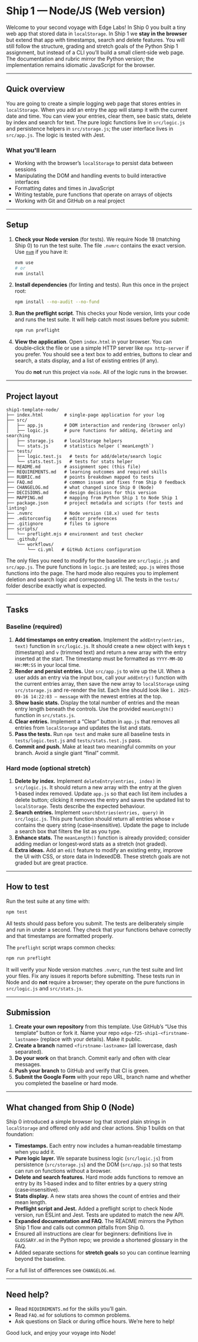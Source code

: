 # Ship 1 — Node/JS (Web version)

Welcome to your second voyage with Edge Labs!  In Ship 0 you built a tiny web app that stored data in `localStorage`.  In Ship 1 we **stay in the browser** but extend that app with timestamps, search and delete features.  You will still follow the structure, grading and stretch goals of the Python Ship 1 assignment, but instead of a CLI you’ll build a small client‑side web page.  The documentation and rubric mirror the Python version; the implementation remains idiomatic JavaScript for the browser.

---

## Quick overview

You are going to create a simple logging web page that stores entries in `localStorage`.  When you add an entry the app will stamp it with the current date and time.  You can view your entries, clear them, see basic stats, delete by index and search for text.  The pure logic functions live in `src/logic.js` and persistence helpers in `src/storage.js`; the user interface lives in `src/app.js`.  The logic is tested with Jest.

### What you'll learn

- Working with the browser’s `localStorage` to persist data between sessions
- Manipulating the DOM and handling events to build interactive interfaces
- Formatting dates and times in JavaScript
- Writing testable, pure functions that operate on arrays of objects
- Working with Git and GitHub on a real project

---

## Setup

1. **Check your Node version** (for tests). We require Node 18 (matching Ship 0) to run the test suite.  The file `.nvmrc` contains the exact version.  Use [`nvm`](https://github.com/nvm-sh/nvm) if you have it:

   ```bash
   nvm use
   # or
   nvm install
   ```

2. **Install dependencies** (for linting and tests). Run this once in the project root:

   ```bash
   npm install --no-audit --no-fund
   ```

3. **Run the preflight script**. This checks your Node version, lints your code and runs the test suite.  It will help catch most issues before you submit:

   ```bash
   npm run preflight
   ```

4. **View the application**.  Open `index.html` in your browser.  You can double‑click the file or use a simple HTTP server like `npx http-server` if you prefer.  You should see a text box to add entries, buttons to clear and search, a stats display, and a list of existing entries (if any).

   You do **not** run this project via `node`.  All of the logic runs in the browser.

---

## Project layout

```
ship1-template-node/
├── index.html        # single-page application for your log
├── src/
│   ├── app.js        # DOM interaction and rendering (browser only)
│   ├── logic.js      # pure functions for adding, deleting and searching
│   ├── storage.js    # localStorage helpers
│   └── stats.js      # statistics helper (`meanLength`)
├── tests/
│   ├── logic.test.js   # tests for add/delete/search logic
│   └── stats.test.js   # tests for stats helper
├── README.md         # assignment spec (this file)
├── REQUIREMENTS.md   # learning outcomes and required skills
├── RUBRIC.md         # points breakdown mapped to tests
├── FAQ.md            # common issues and fixes from Ship 0 feedback
├── CHANGELOG.md      # what changed since Ship 0 (Node)
├── DECISIONS.md      # design decisions for this version
├── MAPPING.md        # mapping from Python Ship 1 to Node Ship 1
├── package.json      # project metadata and scripts (for tests and linting)
├── .nvmrc            # Node version (18.x) used for tests
├── .editorconfig     # editor preferences
├── .gitignore        # files to ignore
├── scripts/
│   └── preflight.mjs # environment and test checker
└── .github/
    └── workflows/
        └── ci.yml   # GitHub Actions configuration
```

The only files you need to modify for the baseline are `src/logic.js` and `src/app.js`.  The pure functions in `logic.js` are tested; `app.js` wires those functions into the page.  The hard mode also requires you to implement deletion and search logic and corresponding UI.  The tests in the `tests/` folder describe exactly what is expected.

---

## Tasks

### Baseline (required)

1. **Add timestamps on entry creation.**  Implement the `addEntry(entries, text)` function in `src/logic.js`.  It should create a new object with keys `t` (timestamp) and `v` (trimmed text) and return a new array with the entry inserted at the start.  The timestamp must be formatted as `YYYY‑MM‑DD HH:MM:SS` in your local time.
2. **Render and persist entries.**  Use `src/app.js` to wire up the UI.  When a user adds an entry via the input box, call your `addEntry()` function with the current entries array, then save the new array to `localStorage` using `src/storage.js` and re-render the list.  Each line should look like `1. 2025-09-16 14:22:03 — message` with the newest entries at the top.
3. **Show basic stats.**  Display the total number of entries and the mean entry length beneath the controls.  Use the provided `meanLength()` function in `src/stats.js`.
4. **Clear entries.**  Implement a “Clear” button in `app.js` that removes all entries from `localStorage` and updates the list and stats.
5. **Pass the tests.**  Run `npm test` and make sure all baseline tests in `tests/logic.test.js` and `tests/stats.test.js` pass.
6. **Commit and push.**  Make at least two meaningful commits on your branch.  Avoid a single giant “final” commit.

### Hard mode (optional stretch)

1. **Delete by index.**  Implement `deleteEntry(entries, index)` in `src/logic.js`.  It should return a new array with the entry at the given 1‑based index removed.  Update `app.js` so that each list item includes a delete button; clicking it removes the entry and saves the updated list to `localStorage`.  Tests describe the expected behaviour.
2. **Search entries.**  Implement `searchEntries(entries, query)` in `src/logic.js`.  This pure function should return all entries whose `v` contains the query string (case‑insensitive).  Update the page to include a search box that filters the list as you type.
3. **Enhance stats.**  The `meanLength()` function is already provided; consider adding median or longest‑word stats as a stretch (not graded).
4. **Extra ideas.**  Add an `edit` feature to modify an existing entry, improve the UI with CSS, or store data in IndexedDB.  These stretch goals are not graded but are great practice.

---

## How to test

Run the test suite at any time with:

```bash
npm test
```

All tests should pass before you submit.  The tests are deliberately simple and run in under a second.  They check that your functions behave correctly and that timestamps are formatted properly.

The `preflight` script wraps common checks:

```bash
npm run preflight
```

It will verify your Node version matches `.nvmrc`, run the test suite and lint your files.  Fix any issues it reports before submitting.  These tests run in Node and do **not** require a browser; they operate on the pure functions in `src/logic.js` and `src/stats.js`.

---

## Submission

1. **Create your own repository** from this template.  Use GitHub’s “Use this template” button or fork it.  Name your repo `edge-f25-ship1-<firstname-lastname>` (replace with your details).  Make it public.
2. **Create a branch** named `<firstname-lastname>` (all lowercase, dash separated).
3. **Do your work** on that branch.  Commit early and often with clear messages.
4. **Push your branch** to GitHub and verify that CI is green.
5. **Submit the Google Form** with your repo URL, branch name and whether you completed the baseline or hard mode.

---

## What changed from Ship 0 (Node)

Ship 0 introduced a simple browser log that stored plain strings in `localStorage` and offered only add and clear actions.  Ship 1 builds on that foundation:

- **Timestamps.**  Each entry now includes a human‑readable timestamp when you add it.
- **Pure logic layer.**  We separate business logic (`src/logic.js`) from persistence (`src/storage.js`) and the DOM (`src/app.js`) so that tests can run on functions without a browser.
- **Delete and search features.**  Hard mode adds functions to remove an entry by its 1‑based index and to filter entries by a query string (case‑insensitive).
- **Stats display.**  A new stats area shows the count of entries and their mean length.
- **Preflight script and Jest.**  Added a preflight script to check Node version, run ESLint and Jest.  Tests are updated to match the new API.
- **Expanded documentation and FAQ.**  The README mirrors the Python Ship 1 flow and calls out common pitfalls from Ship 0.
- Ensured all instructions are clear for beginners: definitions live in `GLOSSARY.md` in the Python repo; we provide a shortened glossary in the FAQ.
- Added separate sections for **stretch goals** so you can continue learning beyond the baseline.

For a full list of differences see `CHANGELOG.md`.

---

## Need help?

- Read `REQUIREMENTS.md` for the skills you’ll gain.
- Read `FAQ.md` for solutions to common problems.
- Ask questions on Slack or during office hours.  We’re here to help!

Good luck, and enjoy your voyage into Node!